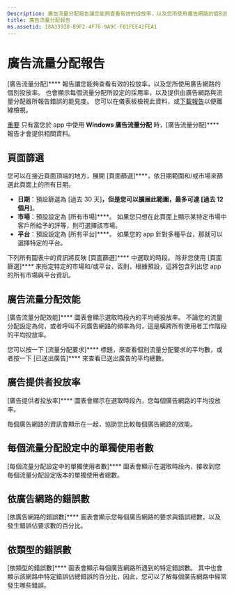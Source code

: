 ```yaml
---
Description: 廣告流量分配報告讓您能夠查看有效的投放率，以及您所使用廣告網路的個別投放率。
title: 廣告流量分配報告
ms.assetid: 18A33928-B9F2-4F76-9A9C-F01FEE42FEA1
---
```


# 廣告流量分配報告


[廣告流量分配]**** 報告讓您能夠查看有效的投放率，以及您所使用廣告網路的個別投放率。 也會顯示每個流量分配所設定的採用率，以及提供由廣告網路與流量分配器所報告錯誤的能見度。 您可以在儀表板檢視此資料，或[下載報告](download-analytic-reports.md)以便離線檢視。

[重要](https://msdn.microsoft.com/library/windows/apps/xaml/dn864359) 只有當您於 app 中使用 **Windows 廣告流量分配** 時，[廣告流量分配]**** 報告才會提供相關資料。

 

## 頁面篩選


您可以在接近頁面頂端的地方，展開 [頁面篩選]****，依日期範圍和/或市場來篩選此頁面上的所有日期。

-   **日期**：預設篩選為 [過去 30 天]****，但是您可以擴展此範圍，最多可達 [過去 12 個月]****。
-   **市場**：預設設定為 [所有市場]****。 如果您只想在此頁面上顯示某特定市場中客戶所給予的評等，則可選擇該市場。
-   **平台**：預設設定為 [所有平台]****。 如果您的 app 針對多種平台，那就可以選擇特定的平台。

下列所有圖表中的資訊將反映 [頁面篩選]**** 中選取的時段。 除非您使用 [頁面篩選]**** 來指定特定的市場和/或平台，否則，根據預設，這將包含列出您 app 的所有市場與平台資訊。

## 廣告流量分配效能


[廣告流量分配效能]**** 圖表會顯示選取時段內的平均總投放率。 不論您的流量分配設定為何，或者呼叫不同廣告網路的頻率為何，這是橫跨所有使用者工作階段的平均投放率。

您可以按一下 [流量分配要求]**** 標題，來查看個別流量分配要求的平均數，或者按一下 [已送出廣告]**** 來查看已送出廣告的平均總數。

## 廣告提供者投放率


[廣告提供者投放率]**** 圖表會顯示在選取時段內，您每個廣告網路的平均投放率。

每個廣告網路的資訊會顯示在一起，協助您比較每個廣告網路的效能。

## 每個流量分配設定中的單獨使用者數


[每個流量分配設定中的單獨使用者數]**** 圖表會顯示在選取時段內，接收到您每個流量分配設定版本的單獨使用者總數。

## 依廣告網路的錯誤數


[依廣告網路的錯誤數]**** 圖表會顯示您每個廣告網路的要求與錯誤總數，以及發生錯誤佔要求數的百分比。

## 依類型的錯誤數


[依類型的錯誤數]**** 圖表會顯示每個廣告網路所遇到的特定錯誤數。 其中也會顯示該網路中特定錯誤佔總錯誤的百分比，因此，您可以了解每個廣告網路中經常發生哪些錯誤。

 

 






<!--HONumber=Mar16_HO1-->


